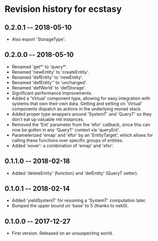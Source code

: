 # Revision history for ecstasy

## 0.2.0.1  -- 2018-05-10

* Also export 'StorageType'.

## 0.2.0.0  -- 2018-05-10

* Renamed 'get*' to 'query*'.
* Renamed 'newEntity' to 'createEntity'.
* Renamed 'defEntity' to 'newEntity'.
* Renamed 'defEntity'' to 'unchanged'.
* Renamed 'defWorld' to 'defStorage'.
* Significant performance improvements.
* Added a 'Virtual' component type, allowing for easy integration with systems
    that own their own data. Getting and setting on 'Virtual' components
    dispatch as actions in the underlying monad stack.
* Added proper type wrappers around 'SystemT' and 'QueryT' so they don't eat up
    valuable mtl instances.
* Removed the 'Ent' parameter from the 'efor' callback, since this can now be
    gotten in any 'QueryT' context via 'queryEnt'.
* Parameterized 'emap' and 'efor' by an 'EntityTarget', which allows for calling
    these functions over specific groups of entities.
* Added 'eover': a combination of 'emap' and 'efor'.

## 0.1.1.0  -- 2018-02-18

* Added 'deleteEntity' (function) and 'delEntity' (QueryT setter).

## 0.1.0.1  -- 2018-02-14

* Added 'yieldSystemT' for resuming a 'SystemT' computation later.
* Bumped the upper bound on 'base' to 5 (thanks to nek0).

## 0.1.0.0  -- 2017-12-27

* First version. Released on an unsuspecting world.

